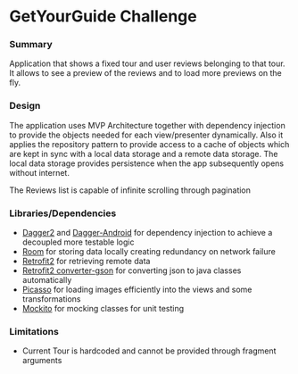 # GetYourGuide Challenge
### Summary
Application that shows a fixed tour and user reviews belonging to that tour. It allows to see a 
preview of the reviews and to load more previews on the fly.

### Design
The application uses MVP Architecture together with dependency injection to provide the objects
needed for each view/presenter dynamically. Also it applies the repository pattern to 
provide access to a cache of objects which are kept in sync with a local data storage and a remote
 data storage. The local data storage provides persistence when the app subsequently opens without
  internet.
  
  The Reviews list is capable of infinite scrolling through pagination

### Libraries/Dependencies
* [Dagger2](http://google.github.io/dagger/) and 
[Dagger-Android](https://google.github.io/dagger//android.html) for dependency injection to achieve
 a decoupled more testable logic
* [Room](https://developer.android.com/topic/libraries/architecture/room) for storing data locally
 creating redundancy on network failure
* [Retrofit2](http://square.github.io/retrofit/) for retrieving remote data
* [Retrofit2 converter-gson](https://github.com/square/retrofit/tree/master/retrofit-converters/gson) 
for converting json to java classes automatically
* [Picasso](http://square.github.io/picasso/) for loading images efficiently into the views and some
 transformations
* [Mockito](https://github.com/mockito/mockito)  for mocking classes for unit testing

### Limitations
* Current Tour is hardcoded and cannot be provided through fragment arguments



